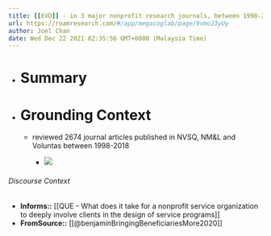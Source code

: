 ```yaml
---
title: [[EVD]] - in 3 major nonprofit research journals, between 1998-2018, only 5% of empirical studies mentioned beneficiaries in abstract, title or keyword; half of these included info about beneficiaries inside nonprofit, and only 5 explicitly discussed coproduction - [[@benjaminBringingBeneficiariesMore2020]]
url: https://roamresearch.com/#/app/megacoglab/page/9vmoJ3yUy
author: Joel Chan
date: Wed Dec 22 2021 02:35:56 GMT+0800 (Malaysia Time)
---
```


- # Summary
- # Grounding Context

    - reviewed 2674 journal articles published in NVSQ, NM&L and Voluntas between 1998-2018

        - ![](https://firebasestorage.googleapis.com/v0/b/firescript-577a2.appspot.com/o/imgs%2Fapp%2Fmegacoglab%2FudMoY0qvoz.png?alt=media&token=2f94d778-7205-46e2-939b-4160c51700d4)

###### Discourse Context

- **Informs::** [[QUE - What does it take for a nonprofit service organization to deeply involve clients in the design of service programs]]
- **FromSource::** [[@benjaminBringingBeneficiariesMore2020]]
